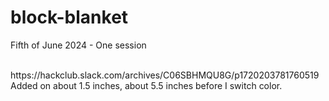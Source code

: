 # block-blanket

<p>Fifth of June 2024 - One session</p>
<br>https://hackclub.slack.com/archives/C06SBHMQU8G/p1720203781760519
<br> Added on about 1.5 inches, about 5.5 inches before I switch color.
